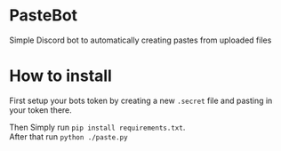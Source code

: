 # PasteBot
Simple Discord bot to automatically creating pastes from uploaded files

# How to install

First setup your bots token by creating a new `.secret` file and pasting in your token there. 

Then Simply run `pip install requirements.txt`.  
After that run `python ./paste.py`